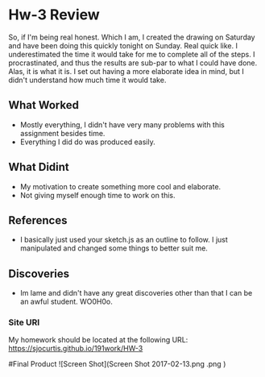 # Hw-3 Review
  So, if I'm being real honest. Which I am, I created the drawing on Saturday and have been doing this quickly tonight on Sunday. Real quick like. I underestimated the time it would take for me to complete all of the steps. I procrastinated, and thus the results are sub-par to what I could have done. Alas, it is what it is. I set out having a more elaborate idea in mind, but I didn't understand how much time it would take.
## What Worked
- Mostly everything, I didn't have very many problems with this assignment besides time.
- Everything I did do was produced easily.
## What Didint
- My motivation to create something more cool and elaborate.
- Not giving myself enough time to work on this.
## References
- I basically just used your sketch.js as an outline to follow. I just manipulated and changed some things to better suit me.
## Discoveries
- Im lame and didn't have any great discoveries other than that I can be an awful student. WO0H0o.
### Site URl
My homework should be located at the following URL:
https://sjocurtis.github.io/191work/HW-3

#Final Product
![Screen Shot](Screen Shot 2017-02-13.png .png )
